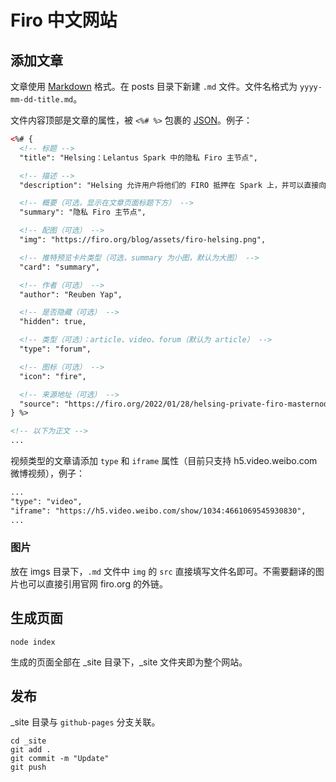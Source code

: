 # Firo 中文网站

## 添加文章

文章使用 [Markdown](https://docs.github.com/github/writing-on-github/getting-started-with-writing-and-formatting-on-github/basic-writing-and-formatting-syntax) 格式。在 posts 目录下新建 `.md` 文件。文件名格式为 `yyyy-mm-dd-title.md`。

文件内容顶部是文章的属性，被 `<%# %>` 包裹的 [JSON](https://zh.wikipedia.org/wiki/JSON)。例子：

```html
<%# {
  <!-- 标题 -->
  "title": "Helsing：Lelantus Spark 中的隐私 Firo 主节点",

  <!-- 描述 -->
  "description": "Helsing 允许用户将他们的 FIRO 抵押在 Spark 上，并可以直接向 Spark 地址支付收益直接将其匿名化。这改善了 Firo 主节点运营者的隐私，增加了匿名集，也减少了对透明地址的需求。",

  <!-- 概要（可选，显示在文章页面标题下方） -->
  "summary": "隐私 Firo 主节点",

  <!-- 配图（可选） -->
  "img": "https://firo.org/blog/assets/firo-helsing.png",

  <!-- 推特预览卡片类型（可选，summary 为小图，默认为大图） -->
  "card": "summary",

  <!-- 作者（可选） -->
  "author": "Reuben Yap",

  <!-- 是否隐藏（可选） -->
  "hidden": true,

  <!-- 类型（可选）：article、video、forum（默认为 article） -->
  "type": "forum",

  <!-- 图标（可选） -->
  "icon": "fire",

  <!-- 来源地址（可选） -->
  "source": "https://firo.org/2022/01/28/helsing-private-firo-masternode.html"
} %>

<!-- 以下为正文 -->
...
```

视频类型的文章请添加 `type` 和 `iframe` 属性（目前只支持 h5.video.weibo.com 微博视频），例子：
```html
...
"type": "video",
"iframe": "https://h5.video.weibo.com/show/1034:4661069545930830",
...
```

### 图片

放在 imgs 目录下，`.md` 文件中 `img` 的 `src` 直接填写文件名即可。不需要翻译的图片也可以直接引用官网 firo.org 的外链。

## 生成页面

```
node index
```

生成的页面全部在 _site 目录下，_site 文件夹即为整个网站。

## 发布

_site 目录与 `github-pages` 分支关联。

```
cd _site
git add .
git commit -m "Update"
git push
```
